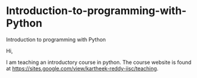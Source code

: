 # Introduction-to-programming-with-Python
Introduction to programming with Python

Hi,

I am teaching an introductory course in python. The course website is found at https://sites.google.com/view/kartheek-reddy-iisc/teaching. 

